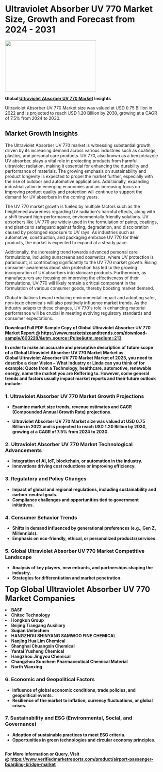 <H1>Ultraviolet Absorber UV 770 Market Size, Growth and Forecast from 2024 - 2031</H1><img class="aligncenter size-medium wp-image-584254" src="https://thirdeyenews.in/wp-content/uploads/2024/09/Global-Market-Research-300x168.jpeg" alt="" width="300" height="168" /><p><strong>Global&nbsp;<a href="https://www.marketsizeandtrends.com/download-sample/603228/&amp;utm_source=Pulse&amp;utm_medium=213">Ultraviolet Absorber UV 770 Market</a> Insights</strong></p><p>Ultraviolet Absorber UV 770 Market size was valued at USD 0.75 Billion in 2022 and is projected to reach USD 1.20 Billion by 2030, growing at a CAGR of 7.5% from 2024 to 2030.</p><p><h2>Market Growth Insights</h2> <p>The Ultraviolet Absorber UV 770 market is witnessing substantial growth driven by its increasing demand across various industries such as coatings, plastics, and personal care products. UV 770, also known as a benzotriazole UV absorber, plays a vital role in protecting products from harmful ultraviolet radiation, making it essential for enhancing the durability and performance of materials. The growing emphasis on sustainability and product longevity is expected to propel the market further, especially with the rise of outdoor and automotive applications. Additionally, expanding industrialization in emerging economies and an increasing focus on improving product quality and protection will continue to support the demand for UV absorbers in the coming years.</p> <p><strong></strong></p> <p>The UV 770 market growth is fueled by multiple factors such as the heightened awareness regarding UV radiation's harmful effects, along with a shift toward high-performance, environmentally friendly solutions. UV absorbers like UV 770 are widely used in the formulation of paints, coatings, and plastics to safeguard against fading, degradation, and discoloration caused by prolonged exposure to UV rays. As industries such as automotive, construction, and packaging embrace UV 770 for their products, the market is expected to expand at a steady pace.</p> <p>Additionally, the increasing trend towards advanced personal care formulations, including sunscreens and cosmetics, where UV protection is paramount, is contributing significantly to the UV 770 market growth. Rising consumer awareness about skin protection has led to the growing incorporation of UV absorbers into skincare products. Furthermore, as manufacturers are focusing on improving the effectiveness of their formulations, UV 770 will likely remain a critical component in the formulation of various consumer goods, thereby boosting market demand.</p> <p>Global initiatives toward reducing environmental impact and adopting safer, non-toxic chemicals will also positively influence market trends. As the industry adapts to these changes, UV 770's role in enhancing material performance will be crucial in meeting evolving regulatory standards and consumer expectations.</p> <p><strong></p><p><span class=""><strong>Download Full PDF Sample Copy of Global Ultraviolet Absorber UV 770 Market Report</strong> @ <a href="https://www.marketsizeandtrends.com/download-sample/603228/&amp;utm_source=Pulse&amp;utm_medium=213" target="_blank">https://www.marketsizeandtrends.com/download-sample/603228/&amp;utm_source=Pulse&amp;utm_medium=213</a></span></p><p>In order to make an accurate and perceptive description of future scope of a Global&nbsp;Ultraviolet Absorber UV 770 Market Market as Global&nbsp;Ultraviolet Absorber UV 770 Market Market of 2025, you need to describe a clear Vision &ndash; What Industry or Linda can you think of for example: Quote from a Technology, healthcare, automotive, renewable energy, name the market you are Reffering to. However, some general trends and factors usually impact market reports and their future outlook include:</p><h3>1.&nbsp;<strong>Ultraviolet Absorber UV 770 Market Growth Projections</strong></h3><ul><li>Examine market size trends, revenue estimates and CAGR (Compounded Annual Growth Rate) projections.</li><li><p>Ultraviolet Absorber UV 770 Market size was valued at USD 0.75 Billion in 2022 and is projected to reach USD 1.20 Billion by 2030, growing at a CAGR of 7.5% from 2024 to 2030.</p></li></ul><h3>2.&nbsp;<strong>Ultraviolet Absorber UV 770 Market Technological Advancements</strong></h3><ul><li>Integration of AI, IoT, blockchain, or automation in the industry.</li><li>Innovations driving cost reductions or improving efficiency.</li></ul><h3>3.&nbsp;<strong>Regulatory and Policy Changes</strong></h3><ul><li>Impact of global and regional regulations, including sustainability and carbon-neutral goals.</li><li>Compliance challenges and opportunities tied to government initiatives.</li></ul><h3>4.&nbsp;<strong>Consumer Behavior Trends</strong></h3><ul><li>Shifts in demand influenced by generational preferences (e.g., Gen Z, Millennials).</li><li>Emphasis on eco-friendly, ethical, or personalized products/services.</li></ul><h3>5.&nbsp;<strong>Global Ultraviolet Absorber UV 770 Market Competitive Landscape</strong></h3><ul><li>Analysis of key players, new entrants, and partnerships shaping the industry.</li><li>Strategies for differentiation and market penetration.</li></ul><p data-pm-slice="1 1 []"><span style="color: inherit; font-family: inherit; font-size: 25px;">Top Global Ultraviolet Absorber UV 770 Market Companies</span></p><div class="" data-test-id=""><p><li>BASF</li><li> Chitec Technology</li><li> Hongkun Group</li><li> Beijing Tiangang Auxiliary</li><li> Suqian Unitechem</li><li> HANGZHOU SHINYANG SAMWOO FINE CHEMICAL</li><li> Nanjing Hua Lim Chemical</li><li> Shanghai Chuangxin Chemical</li><li> Yantai Yusheng Chemical</li><li> Hangzhou Jingyou Chemical</li><li> Changzhou Sunchem Pharmaceutical Chemical Material</li><li> North Wanxing</li></p></div><h3>6.&nbsp;<strong>Economic and Geopolitical Factors</strong></h3><ul><li>Influence of global economic conditions, trade policies, and geopolitical events.</li><li>Resilience of the market to inflation, currency fluctuations, or global crises.</li></ul><h3>7.&nbsp;<strong>Sustainability and ESG (Environmental, Social, and Governance)</strong></h3><ul><li>Adoption of sustainable practices to meet ESG criteria.</li><li>Opportunities in green technologies and circular economy principles.</li></ul><h2><strong style="font-size: 14px;">For More Information or Query, Visit @&nbsp;</strong><a style="background-color: #ffffff; font-size: 14px;" href="https://www.marketsizeandtrends.com/report/ultraviolet-absorber-uv-770-market/" target="_blank">https://www.verifiedmarketreports.com/product/airport-passenger-boarding-bridge-market</a></h2>
